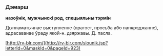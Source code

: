 ### Дэмарш
**назоўнік, мужчынскі род, спецыяльны тэрмін**

Дыпламатычнае выступленне (пратэст, просьба або папярэджанне), адрасаванае ўраду якой-н. дзяржавы. Д. пасла.

<a rel="author">[http://rv-blr.com/](http://rv-blr.com/slounik.jsp?letterId=0&maskId=0&pageId=923)</a>
